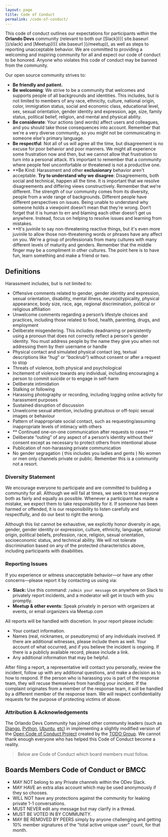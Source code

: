```yaml
---
layout: page
title: Code of Conduct
permalink: /code-of-conduct/
---
```


This code of conduct outlines our expectations for participants within the **Orlando Devs** community (relevant to both our [Slack]({{ site.baseurl }}/slack) and [Meetup]({{ site.baseurl }}/meetup)), as well as steps to reporting unacceptable behavior. We are committed to providing a welcoming and inspiring community for all and expect our code of conduct to be honored. Anyone who violates this code of conduct may be banned from the community.

Our open source community strives to:

* **Be friendly and patient.**
* **Be welcoming**: We strive to be a community that welcomes and supports people of all backgrounds and identities. This includes, but is not limited to members of any race, ethnicity, culture, national origin, color, immigration status, social and economic class, educational level, sex, sexual orientation, gender identity and expression, age, size, family status, political belief, religion, and mental and physical ability.
* **Be considerate**: Your actions (and words) affect users and colleagues, and you should take those consequences into account. Remember that we're a very diverse community, so you might not be communicating in someone else's primary language.
* **Be respectful**:  Not all of us will agree all the time, but disagreement is no excuse for poor behavior and poor manners. We might all experience some frustration now and then, but we cannot allow that frustration to turn into a personal attack. It’s important to remember that a community where people feel uncomfortable or threatened is not a productive one.
* **Be Kind: Harassment and other **exclusionary** behavior aren't acceptable.
**Try to understand why we disagree**: Disagreements, both social and technical, happen all the time. It is important that we resolve disagreements and differing views constructively. Remember that we’re different. The strength of our community comes from its diversity, people from a wide range of backgrounds. Different people have different perspectives on issues. Being unable to understand why someone holds a viewpoint doesn’t mean that they’re wrong. Don’t forget that it is human to err and blaming each other doesn’t get us anywhere. Instead, focus on helping to resolve issues and learning from mistakes.
* **It's juvinile to say non-threatening reactive things, but it's even more juvinile to allow those non-threatening words or phrases have any affect on you.  We're a group of professionals from many cultures with many different levels of maturity and genders.  Remember that the middle finger may be a compliment in other cultures.  The point here is to have fun, learn something and make a friend or two.
## Definitions

Harassment includes, but is not limited to:

- Offensive comments related to gender, gender identity and expression, sexual orientation, disability, mental illness, neuro(a)typicality, physical appearance, body size, race, age, regional discrimination, political or religious affiliation
- Unwelcome comments regarding a person’s lifestyle choices and practices, including those related to food, health, parenting, drugs, and employment
- Deliberate misgendering. This includes deadnaming or persistently using a pronoun that does not correctly reflect a person's gender identity. You must address people by the name they give you when not addressing them by their username or handle
- Physical contact and simulated physical contact (eg, textual descriptions like “*hug*” or “*backrub*”) without consent or after a request to stop
- Threats of violence, both physical and psychological
- Incitement of violence towards any individual, including encouraging a person to commit suicide or to engage in self-harm
- Deliberate intimidation
- Stalking or following
- Harassing photography or recording, including logging online activity for harassment purposes
- Sustained disruption of discussion
- Unwelcome sexual attention, including gratuitous or off-topic sexual images or behaviour
- Pattern of inappropriate social contact, such as requesting/assuming inappropriate levels of intimacy with others
- ** Continued one-on-one communication after requests to cease **
- Deliberate “outing” of any aspect of a person’s identity without their consent except as necessary to protect others from intentional abuse
- Publication of non-harassing private communication
- No gender segragation ( this includes you ladies and gents ) No women or men only channels private or public.  Remember this is a community not a resort.


### Diversity Statement

We encourage everyone to participate and are committed to building a community for all. Although we will fail at times, we seek to treat everyone both as fairly and equally as possible. Whenever a participant has made a mistake, we expect them to take responsibility for it. If someone has been harmed or offended, it is our responsibility to listen carefully and respectfully, and do our best to right the wrong.

Although this list cannot be exhaustive, we explicitly honor diversity in age, gender, gender identity or expression, culture, ethnicity, language, national origin, political beliefs, profession, race, religion, sexual orientation, socioeconomic status, and technical ability. We will not tolerate discrimination based on any of the protected
characteristics above, including participants with disabilities.

### Reporting Issues

If you experience or witness unacceptable behavior—or have any other concerns—please report it by contacting us using via:
- **Slack:** Use this command: `/admin your message` on anywhere on Slack to privately report incidents, and a moderator will get in touch with you promptly.
- **Meetup & other events**: Speak privately in person with organizers at events, or email organizers via Meetup.com

All reports will be handled with discretion. In your report please include:

- Your contact information.
- Names (real, nicknames, or pseudonyms) of any individuals involved. If there are additional witnesses, please include them as well. Your account of what occurred, and if you believe the incident is ongoing. If there is a publicly available record, please include a link.
- Any additional information that may be helpful.

After filing a report, a representative will contact you personally, review the incident, follow up with any additional questions, and make a decision as to how to respond. If the person who is harassing you is part of the response team, they will recuse themselves from handling your incident. If the complaint originates from a member of the response team, it will be handled by a different member of the response team. We will respect confidentiality requests for the purpose of protecting victims of abuse.

### Attribution & Acknowledgements

The Orlando Devs Community has joined other community leaders (such as [Django](https://www.djangoproject.com/conduct/reporting/), [Python](https://www.python.org/community/diversity/), [Ubuntu](http://www.ubuntu.com/about/about-ubuntu/conduct), [etc](http://todogroup.org/opencodeofconduct/#attribution--acknowledgements)) in implementing a slightly modified version of the [Open Code of Conduct Project](http://todogroup.org/opencodeofconduct/) created by the [TODO Group](http://todogroup.org/). We cannot thank enough everyone who has helped this Code of Conduct become a reality.

> Below are Code of Conduct which board members must follow.
## Boards Members Code of Conduct or BMCC
* MAY NOT belong to any Private channels within the ODev Slack.
* MAY HAVE an extra alias account which may be used anonymously if they so chooses.
* WILL NOT have any protections against the community for leaking private 1-1 conversations.
* MUST NEVER edit any message but may clarify in a thread.
* MUST BE VOTED IN BY COMMUNITY.
* MAY BE REMOVED BY PEERS simply by anyone challenging and getting 10% member signatures of the "total active unique user" count, for that month.